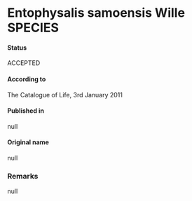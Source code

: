 Entophysalis samoensis Wille SPECIES
=======

#### Status
ACCEPTED

#### According to
The Catalogue of Life, 3rd January 2011

#### Published in
null

#### Original name
null

### Remarks
null